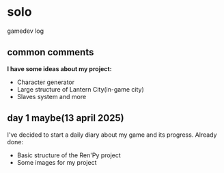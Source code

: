 # solo
gamedev log

## common comments
**I have some ideas about my project:**
- Character generator
- Large structure of Lantern City(in-game city)
- Slaves system and more
## day 1 maybe(13 april 2025)
I've decided to start a daily diary about my game and its progress.
Already done:
- Basic structure of the Ren'Py project
- Some images for my project
